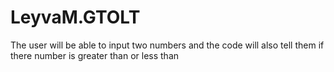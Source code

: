 # LeyvaM.GTOLT

The user will be able to input two numbers and the code will also tell them if there number
is greater than or less than

